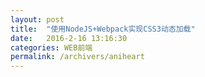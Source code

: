 ```yaml
---
layout: post
title:  "使用NodeJS+Webpack实现CSS3动态加载"
date:   2016-2-16 13:16:30
categories: WEB前端
permalink: /archivers/aniheart
---
```

